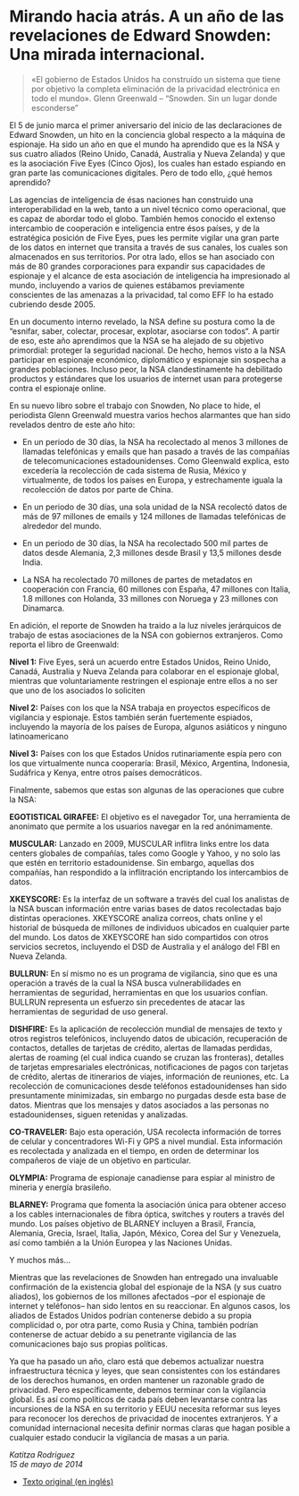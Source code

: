
# Mirando hacia atrás. A un año de las revelaciones de Edward Snowden: Una mirada internacional.

>«El gobierno de Estados Unidos ha construído un sistema que tiene por objetivo la completa eliminación de la privacidad electrónica en todo el mundo».  Glenn Greenwald – “Snowden. Sin un lugar donde esconderse”

El 5 de junio marca el primer aniversario del inicio de las declaraciones de Edward Snowden, un hito en la conciencia global respecto a la máquina de espionaje. Ha sido un año en que el mundo ha aprendido que es la NSA y sus cuatro aliados (Reino Unido, Canadá, Australia y Nueva Zelanda) y que es la asociación Five Eyes (Cinco Ojos), los cuales han estado espiando en gran parte las comunicaciones digitales. Pero de todo ello, ¿qué hemos aprendido?

Las agencias de inteligencia de ésas naciones han construido una interoperabilidad en la web, tanto a un nivel técnico como operacional, que es capaz de abordar todo el globo. También hemos conocido el extenso intercambio de cooperación e inteligencia entre ésos países, y de la estratégica posición de Five Eyes, pues les permite vigilar una gran parte de los datos en internet que transita a través de sus canales, los cuales son almacenados en sus territorios. Por otra lado, ellos se han asociado con más de 80 grandes corporaciones para expandir sus capacidades de espionaje y el alcance de esta asociación de inteligencia ha impresionado al mundo, incluyendo a varios de quienes estábamos previamente conscientes de las amenazas a la privacidad, tal como EFF lo ha estado cubriendo desde 2005.

En un documento interno revelado, la NSA define su postura como la de “esnifar, saber, colectar, procesar, explotar, asociarse con todos“. A partir de eso, este año aprendimos que la NSA se ha alejado de su objetivo primordial: proteger la seguridad nacional. De hecho, hemos visto a la NSA participar en espionaje económico, diplomático y espionaje sin sospecha a grandes poblaciones. Incluso peor, la NSA clandestinamente ha debilitado productos y estándares que los usuarios de internet usan para protegerse contra el espionaje online.

En su nuevo libro sobre el trabajo con Snowden, No place to hide, el periodista Glenn Greenwald muestra varios hechos alarmantes que han sido revelados dentro de este año hito:

* En un periodo de 30 días, la NSA ha recolectado al menos 3 millones de llamadas telefónicas y emails que han pasado a través de las compañías de telecomunicaciones estadounidenses. Como Gleenwald explica, esto excedería la recolección de cada sistema de Rusia, México y virtualmente, de todos los países en Europa, y estrechamente iguala la recolección de datos por parte de China.

* En un periodo de 30 días, una sola unidad de la NSA recolectó datos de más de 97 millones de emails y 124 millones de llamadas telefónicas de alrededor del mundo.

* En un periodo de 30 días, la NSA ha recolectado 500 mil partes de datos desde Alemania, 2,3 millones desde Brasil y 13,5 millones desde India.

* La NSA ha recolectado 70 millones de partes de metadatos en cooperación con Francia, 60 millones con España, 47 millones con Italia, 1.8 millones con Holanda, 33 millones con Noruega y 23 millones con Dinamarca.

En adición, el reporte de Snowden ha traido a la luz niveles jerárquicos de trabajo de estas asociaciones de la NSA con gobiernos extranjeros. Como reporta el libro de Greenwald:

**Nivel 1:** Five Eyes, será un acuerdo entre Estados Unidos, Reino Unido, Canadá, Australia y Nueva Zelanda para colaborar en el espionaje global, mientras que voluntariamente restringen el espionaje entre ellos a no ser que uno de los asociados lo soliciten 

**Nivel 2:** Países con los que la NSA trabaja en proyectos específicos de vigilancia y espionaje. Estos también serán fuertemente espiados, incluyendo la mayoría de los países de Europa, algunos asiáticos y ninguno latinoamericano 

**Nivel 3:** Países con los que Estados Unidos rutinariamente espía pero con los que virtualmente nunca cooperaría: Brasil, México, Argentina, Indonesia, Sudáfrica y Kenya, entre otros países democráticos.

Finalmente, sabemos que estas son algunas de las operaciones que cubre la NSA:

**EGOTISTICAL GIRAFEE:** El objetivo es el navegador Tor, una herramienta de anonimato que permite a los usuarios navegar en la red anónimamente.

**MUSCULAR:** Lanzado en 2009, MUSCULAR inflitra links entre los data centers globales de compañías, tales como Google y Yahoo, y no solo las que estén en territorio estadounidense. Sin embargo, aquellas dos compañías, han respondido a la inflitración encriptando los intercambios de datos.

**XKEYSCORE:** Es la interfaz de un software a través del cual los analistas de la NSA buscan información entre varias bases de datos recolectadas bajo distintas operaciones. XKEYSCORE analiza correos, chats online y el historial de búsqueda de millones de individuos ubicados en cualquier parte del mundo. Los datos de XKEYSCORE han sido compartidos con otros servicios secretos, incluyendo el DSD de Australia y el análogo del FBI en Nueva Zelanda.

**BULLRUN:** En sí mismo no es un programa de vigilancia, sino que es una operación a través de la cual la NSA busca vulnerabilidades en herramientas de seguridad, herramientas en que los usuarios confían. BULLRUN representa un esfuerzo sin precedentes de atacar las herramientas de seguridad de uso general.

**DISHFIRE:** Es la aplicación de recolección mundial de mensajes de texto y otros registros telefónicos, incluyendo datos de ubicación, recuperación de contactos, detalles de tarjetas de crédito, alertas de llamadas perdidas, alertas de roaming (el cual indica cuando se cruzan las fronteras), detalles de tarjetas empresariales electrónicas, notificaciones de pagos con tarjetas de crédito, alertas de itinerarios de viajes, información de reuniones, etc. La recolección de comunicaciones desde teléfonos estadounidenses han sido presuntamente minimizadas, sin embargo no purgadas desde esta base de datos. Mientras que los mensajes y datos asociados a las personas no estadounidenses, siguen retenidas y analizadas.

**CO-TRAVELER:** Bajo esta operación, USA recolecta información de torres de celular y concentradores Wi-Fi y GPS a nivel mundial. Esta información es recolectada y analizada en el tiempo, en orden de determinar los compañeros de viaje de un objetivo en particular.

**OLYMPIA:** Programa de espionaje canadiense para espiar al ministro de mineria y energía brasileño.

**BLARNEY:** Programa que fomenta la asociación única para obtener acceso a los cables internacionales de fibra óptica, switches y routers a través del mundo. Los países objetivo de BLARNEY incluyen a Brasil, Francia, Alemania, Grecia, Israel, Italia, Japón, México, Corea del Sur y Venezuela, así como también a la Unión Europea y las Naciones Unidas.

Y muchos más…

Mientras que las revelaciones de Snowden han entregado una invaluable confirmación de la existencia global del espionaje de la NSA (y sus cuatro aliados), los gobiernos de los millones afectados –por el espionaje de internet y teléfonos– han sido lentos en su reaccionar. En algunos casos, los aliados de Estados Unidos podrían contenerse debido a su propia complicidad o, por otra parte, como Rusia y China, también podrían contenerse de actuar debido a su penetrante vigilancia de las comunicaciones bajo sus propias políticas.

Ya que ha pasado un año, claro está que debemos actualizar nuestra infraestructura técnica y leyes, que sean consistentes con los estándares de los derechos humanos, en orden mantener un razonable grado de privacidad. Pero específicamente, debemos terminar con la vigilancia global. Es así como políticos de cada país deben levantarse contra las incursiones de la NSA en su territorio y EEUU necesita reformar sus leyes para reconocer los derechos de privacidad de inocentes extranjeros. Y a comunidad internacional necesita definir normas claras que hagan posible a cualquier estado conducir la vigilancia de masas a un paria.


_Katitza Rodriguez_  
_15 de mayo de 2014_

 
 * [Texto original (en inglés)](https://www.eff.org/deeplinks/2014/05/looking-back-one-year-after-edward-snowden-disclosures-international-perspective)

